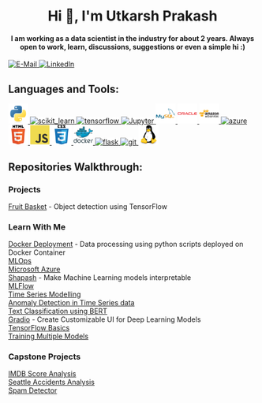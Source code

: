 <style>
    img {
      background-color: white;
    }
</style>

<h1 align="center">Hi 👋, I'm Utkarsh Prakash</h1>
<h4 align="center">I am working as a data scientist in the industry for about 2 years. Always open to work, learn, discussions, suggestions or even a simple hi :) </h4>
<a href="mailto:utkarshprakash008@gmail.com"> <img src="https://www.vectorlogo.zone/logos/gmail/gmail-ar21.svg" alt="E-Mail" width="100" length="60"/> </a>
<a href="https://www.linkedin.com/in/utkarshprakash2911/"> <img src="https://www.vectorlogo.zone/logos/linkedin/linkedin-ar21.svg" alt="LinkedIn" width="100" length="60"/> </a>

<h2 align="left">Languages and Tools:</h2>
<p align="left"> 
  <a href="https://www.python.org" target="_blank"> <img src="https://raw.githubusercontent.com/devicons/devicon/master/icons/python/python-original.svg" alt="python" width="40" height="40"/> </a> 
  <a href="https://scikit-learn.org/" target="_blank"> <img src="https://upload.wikimedia.org/wikipedia/commons/0/05/Scikit_learn_logo_small.svg" alt="scikit_learn" width="40" height="40"/> </a> 
  <a href="https://www.tensorflow.org" target="_blank"> <img src="https://www.vectorlogo.zone/logos/tensorflow/tensorflow-icon.svg" alt="tensorflow" width="40" height="40"/> </a> 
  <a href="https://jupyter.org/" target="_blank"> <img src="https://www.vectorlogo.zone/logos/jupyter/jupyter-icon.svg" alt="Jupyter" width="40" height="40"/> </a>
  <a href="https://www.mysql.com/" target="_blank"> <img src="https://raw.githubusercontent.com/devicons/devicon/master/icons/mysql/mysql-original-wordmark.svg" alt="mysql" width="40" height="40"/> </a> 
  <a href="https://www.oracle.com/" target="_blank"> <img src="https://raw.githubusercontent.com/devicons/devicon/master/icons/oracle/oracle-original.svg" alt="oracle" width="40" height="40"/> </a>
  <a href="https://aws.amazon.com" target="_blank"> <img src="https://raw.githubusercontent.com/devicons/devicon/master/icons/amazonwebservices/amazonwebservices-original-wordmark.svg" alt="aws" width="40" height="40"/> </a> 
  <a href="https://azure.microsoft.com/en-in/" target="_blank"> <img src="https://www.vectorlogo.zone/logos/microsoft_azure/microsoft_azure-icon.svg" alt="azure" width="40" height="40"/> </a> 
  <a href="https://www.w3.org/html/" target="_blank"> <img src="https://raw.githubusercontent.com/devicons/devicon/master/icons/html5/html5-original-wordmark.svg" alt="html5" width="40" height="40"/> </a> 
  <a href="https://developer.mozilla.org/en-US/docs/Web/JavaScript" target="_blank"> <img src="https://raw.githubusercontent.com/devicons/devicon/master/icons/javascript/javascript-original.svg" alt="javascript" width="40" height="40"/> </a> 
  <a href="https://www.w3schools.com/css/" target="_blank"> <img src="https://raw.githubusercontent.com/devicons/devicon/master/icons/css3/css3-original-wordmark.svg" alt="css3" width="40" height="40"/> </a> 
  <a href="https://www.docker.com/" target="_blank"> <img src="https://raw.githubusercontent.com/devicons/devicon/master/icons/docker/docker-original-wordmark.svg" alt="docker" width="40" height="40"/> </a> 
  <a href="https://flask.palletsprojects.com/" target="_blank"> <img src="https://www.vectorlogo.zone/logos/pocoo_flask/pocoo_flask-icon.svg" alt="flask" width="40" height="40"/> </a> 
  <a href="https://git-scm.com/" target="_blank"> <img src="https://www.vectorlogo.zone/logos/git-scm/git-scm-icon.svg" alt="git" width="40" height="40"/> </a> 
  <a href="https://www.linux.org/" target="_blank"> <img src="https://raw.githubusercontent.com/devicons/devicon/master/icons/linux/linux-original.svg" alt="linux" width="40" height="40"/> </a> </p>

<h2 align="left">Repositories Walkthrough:</h2>
<h3 align="left">Projects</h3>
<a href="https://github.com/utkarsh-prakash/Classic-Fruit-Object-Detection" target="_blank">Fruit Basket</a> - Object detection using TensorFlow<br>

<h3 align="left">Learn With Me</h3>
<a href="https://github.com/utkarsh-prakash/Docker-Python-Script" target="_blank">Docker Deployment</a> - Data processing using python scripts deployed on Docker Container<br>
<a href="https://github.com/utkarsh-prakash/MLOps-simple-start" target="_blank">MLOps</a><br>
<a href="https://github.com/utkarsh-prakash/Azure_AI" target="_blank">Microsoft Azure</a><br>
<a href="https://github.com/utkarsh-prakash/shapash" target="_blank">Shapash</a> - Make Machine Learning models interpretable<br>
<a href="https://github.com/utkarsh-prakash/MLFlow" target="_blank">MLFlow</a><br>
<a href="https://github.com/utkarsh-prakash/Time-Series-Modelling" target="_blank">Time Series Modelling</a><br>
<a href="https://github.com/utkarsh-prakash/Anamoly-Detection" target="_blank">Anomaly Detection in Time Series data</a><br>
<a href="https://github.com/utkarsh-prakash/Text-Classification-Using-BERT" target="_blank">Text Classification using BERT</a><br>
<a href="https://github.com/utkarsh-prakash/Gradio" target="_blank">Gradio</a> - Create Customizable UI for Deep Learning Models<br>
<a href="https://github.com/utkarsh-prakash/Tensorflow-Developer" target="_blank">TensorFlow Basics</a><br>
<a href="https://github.com/utkarsh-prakash/Google-Colab-Notebooks/blob/main/Multi_Model_Training.ipynb" target="_blank">Training Multiple Models</a><br>

<h3 align="left">Capstone Projects</h3>
<a href="https://github.com/utkarsh-prakash/IMDB-Analysis" target="_blank">IMDB Score Analysis</a><br>
<a href="https://github.com/utkarsh-prakash/Seatle-Accidents" target="_blank">Seattle Accidents Analysis</a><br>
<a href="https://github.com/utkarsh-prakash/Spam-Detector" target="_blank">Spam Detector</a><br>
